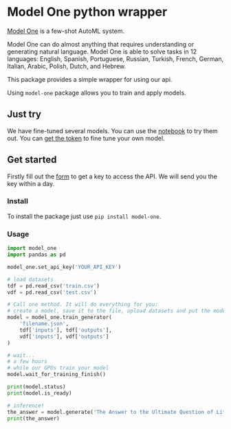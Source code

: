 # Model One python wrapper

[Model One](https://model-one.ai) is a few-shot AutoML system.

Model One can do almost anything that requires understanding or generating natural language. Model One is able to solve tasks in 12 languages: English, Spanish, Portuguese, Russian, Turkish, French, German, Italian, Arabic, Polish, Dutch, and Hebrew.

This package provides a simple wrapper for using our api.

Using `model-one` package allows you to train and apply models.

## Just try
We have fine-tuned several models. You can use the [notebook](https://colab.research.google.com/github/beyondml/model-one-py/blob/main/playbook.ipynb) to try them out. You can [get the token](https://model-one.ai/#rec435480002) to fine tune your own model.

## Get started

Firstly fill out the [form](https://model-one.ai/#rec435480002) to get a key to access the API. We will send you the key within a day.

### Install
To install the package just use `pip install model-one`.

### Usage

```py
import model_one
import pandas as pd

model_one.set_api_key('YOUR_API_KEY')

# load datasets
tdf = pd.read_csv('train.csv')
vdf = pd.read_csv('test.csv')

# Call one method. It will do everything for you:
# create a model, save it to the file, upload datasets and put the model in the queue for training.
model = model_one.train_generator(
    'filename.json',
    tdf['inputs'], tdf['outputs'],
    vdf['inputs'], vdf['outputs']
)

# wait...
# a few hours
# while our GPUs train your model
model.wait_for_training_finish()

print(model.status)
print(model.is_ready)

# inference!
the_answer = model.generate('The Answer to the Ultimate Question of Life, the Universe, and Everything')
print(the_answer)
```
